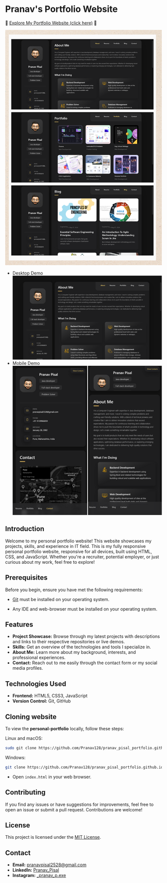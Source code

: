 # Pranav's Portfolio Website

🌟 [Explore My Portfolio Website (click here)](https://pranav128.github.io/pranav_pisal_portfolio.github.io/) 🌟

![Portfolio Screenshot](assets/images/demo.png)
- Desktop Demo
![Desktop Demo](assets/images/demo-desktop.png "Desktop Demo")
- Mobile Demo
![Mobile Demo](assets/images/demo-mobile.png "Mobile Demo")

## Introduction

Welcome to my personal portfolio website! This website showcases my projects, skills, and experience in IT field. This is my fully responsive personal portfolio website, responsive for all devices, built using HTML, CSS, and JavaScript. Whether you're a recruiter, potential employer, or just curious about my work, feel free to explore!


## Prerequisites

Before you begin, ensure you have met the following requirements:

* [Git](https://git-scm.com/downloads "Download Git") must be installed on your operating system.

* Any IDE and web-browser must be installed on your operating system.

## Features

- **Project Showcase:** Browse through my latest projects with descriptions and links to their respective repositories or live demos.
- **Skills:** Get an overview of the technologies and tools I specialize in.
- **About Me:** Learn more about my background, interests, and professional experiences.
- **Contact:** Reach out to me easily through the contact form or my social media profiles.

## Technologies Used

- **Frontend:** HTML5, CSS3, JavaScript
- **Version Control:** Git, GitHub

## Cloning website

To view the **personal-portfolio** locally, follow these steps:

Linux and macOS:

```bash
sudo git clone https://github.com/Pranav128/pranav_pisal_portfolio.github.io.git
```

Windows:

```bash
git clone https://github.com/Pranav128/pranav_pisal_portfolio.github.io.git
```

- Open `index.html` in your web browser.

## Contributing

If you find any issues or have suggestions for improvements, feel free to open an issue or submit a pull request. Contributions are welcome!


## License

This project is licensed under the [MIT License](LICENSE).

## Contact

- **Email:** [pranavpisal2528@gmail.com](mailto:pranavpisal2528@gmail.com)
- **LinkedIn:** [Pranav_Pisal](https://www.linkedin.com/in/pranav-pisal-06a4271b7/)
- **Instagram:** [_pranav_p.exe](https://www.instagram.com/_pranav_p.exe/)
